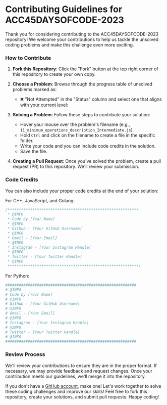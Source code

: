 # Contributing Guidelines for ACC45DAYSOFCODE-2023

Thank you for considering contributing to the ACC45DAYSOFCODE-2023 repository! We welcome your contributions to help us tackle the unsolved coding problems and make this challenge even more exciting.

### How to Contribute

1. **Fork this Repository**: Click the "Fork" button at the top right corner of this repository to create your own copy.

2. **Choose a Problem**: Browse through the progress table of unsolved problems marked as:
   - ❌ "Not Attempted" in the "Status" column and select one that aligns with your current level:

3. **Solving a Problem**: Follow these steps to contribute your solution:
   - Hover your mouse over the problem's filename (e.g., `11_minimum_operations_description_Intermediate.js`).
   - Hold `Ctrl` and click on the filename to create a file in the specific folder.
   - Write your code and you can include code credits in the solution.
   - Save the file.

4. **Creating a Pull Request**: Once you've solved the problem, create a pull request (PR) to this repository. We'll review your submission.

### Code Credits

You can also include your proper code credits at the end of your solution:

For C++, JavaScript, and Golang:
```js
/**********************************************************
 * @INFO
 * Code by [Your Name]
 * @INFO
 * Github - [Your GitHub Username]
 * @INFO
 * Gmail - [Your Email]
 * @INFO
 * Instagram - [Your Instagram Handle]
 * @INFO
 * Twitter - [Your Twitter Handle]
 * @INFO
 **********************************************************/
```

For Python:
```python
##########################################################
# @INFO
# Code by [Your Name]
# @INFO
# Github - [Your GitHub Username]
# @INFO
# Gmail - [Your Email]
# @INFO
# Instagram - [Your Instagram Handle]
# @INFO
# Twitter - [Your Twitter Handle]
# @INFO
##########################################################
```

### Review Process

We'll review your contributions to ensure they are in the proper format. If necessary, we may provide feedback and request changes. Once your contribution meets our guidelines, we'll merge it into the repository.

If you don't have a [GitHub account](https://github.com/join), make one!
Let's work together to solve these coding challenges and improve our skills!
Feel free to fork this repository, create your solutions, and submit pull requests. Happy coding!